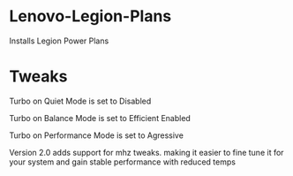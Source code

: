 # Lenovo-Legion-Plans
Installs Legion Power Plans
# Tweaks
Turbo on Quiet Mode is set to Disabled

Turbo on Balance Mode is set to Efficient Enabled

Turbo on Performance Mode is set to Agressive

Version 2.0 adds support for mhz tweaks. making it easier to fine tune it for your system and gain stable performance with reduced temps
